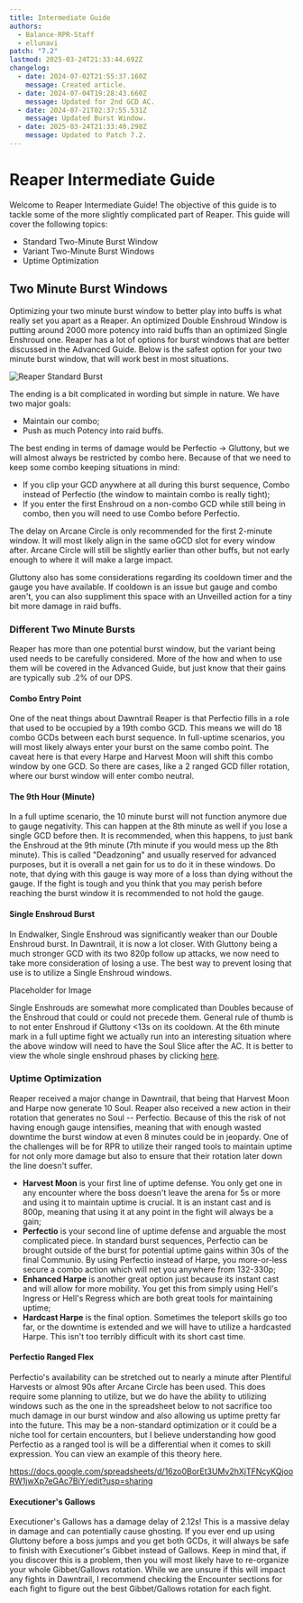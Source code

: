 ```yaml
---
title: Intermediate Guide
authors:
  - Balance-RPR-Staff
  - ellunavi
patch: "7.2"
lastmod: 2025-03-24T21:33:44.692Z
changelog:
  - date: 2024-07-02T21:55:37.160Z
    message: Created article.
  - date: 2024-07-04T19:28:43.660Z
    message: Updated for 2nd GCD AC.
  - date: 2024-07-21T02:37:55.531Z
    message: Updated Burst Window.
  - date: 2025-03-24T21:33:40.298Z
    message: Updated to Patch 7.2.
---
```

# Reaper Intermediate Guide

Welcome to Reaper Intermediate Guide! The objective of this guide is to tackle some of the more slightly complicated part of Reaper. This guide will cover the following topics:

* Standard Two-Minute Burst Window
* Variant Two-Minute Burst Windows
* Uptime Optimization

## Two Minute Burst Windows

Optimizing your two minute burst window to better play into buffs is what really set you apart as a Reaper. An optimized Double Enshroud Window is putting around 2000 more potency into raid buffs than an optimized Single Enshroud one. Reaper has a lot of options for burst windows that are better discussed in the Advanced Guide. Below is the safest option for your two minute burst window, that will work best in most situations. 

![](/img/jobs/rpr/standardouble.png "Reaper Standard Burst")

The ending is a bit complicated in wording but simple in nature. We have two major goals:

* Maintain our combo;
* Push as much Potency into raid buffs.

The best ending in terms of damage would be Perfectio → Gluttony, but we will almost always be restricted by combo here. Because of that we need to keep some combo keeping situations in mind:

* If you clip your GCD anywhere at all during this burst sequence, Combo instead of Perfectio (the window to maintain combo is really tight);
* If you enter the first Enshroud on a non-combo GCD while still being in combo, then you will need to use Combo before Perfectio.

The delay on Arcane Circle is only recommended for the first 2-minute window. It will most likely align in the same oGCD slot for every window after. Arcane Circle will still be slightly earlier than other buffs, but not early enough to where it will make a large impact.

Gluttony also has some considerations regarding its cooldown timer and the gauge you have available. If cooldown is an issue but gauge and combo aren't, you can also suppliment this space with an Unveilled action for a tiny bit more damage in raid buffs.

### Different Two Minute Bursts

Reaper has more than one potential burst window, but the variant being used needs to be carefully considered. More of the how and when to use them will be covered in the Advanced Guide, but just know that their gains are typically sub .2% of our DPS.

#### Combo Entry Point

One of the neat things about Dawntrail Reaper is that Perfectio fills in a role that used to be occupied by a 19th combo GCD. This means we will do 18 combo GCDs between each burst sequence. In full-uptime scenarios, you will most likely always enter your burst on the same combo point. The caveat here is that every Harpe and Harvest Moon will shift this combo window by one GCD. So there are cases, like a 2 ranged GCD filler rotation, where our burst window will enter combo neutral.

#### The 9th Hour (Minute)

In a full uptime scenario, the 10 minute burst will not function anymore due to gauge negativity. This can happen at the 8th minute as well if you lose a single GCD before then. It is recommended, when this happens, to just bank the Enshroud at the 9th minute (7th minute if you would mess up the 8th minute). This is called "Deadzoning" and usually reserved for advanced purposes, but it is overall a net gain for us to do it in these windows. Do note, that dying with this gauge is way more of a loss than dying without the gauge. If the fight is tough and you think that you may perish before reaching the burst window it is recommended to not hold the gauge.

#### Single Enshroud Burst

In Endwalker, Single Enshroud was significantly weaker than our Double Enshroud burst. In Dawntrail, it is now a lot closer. With Gluttony being a much stronger GCD with its two 820p follow up attacks, we now need to take more consideration of losing a use. The best way to prevent losing that use is to utilize a Single Enshroud windows. 

Placeholder for Image

Single Enshrouds are somewhat more complicated than Doubles because of the Enshroud that could or could not precede them. General rule of thumb is to not enter Enshroud if Gluttony <13s on its cooldown. At the 6th minute mark in a full uptime fight we actually run into an interesting situation where the above window will need to have the Soul Slice after the AC. It is better to view the whole single enshroud phases by clicking [here](https://docs.google.com/spreadsheets/d/1qIE7mfMSVKtAUxAHEbG0llNawygWcujYwUR8wKIkE5M/edit?usp=sharing). 

### Uptime Optimization

Reaper received a major change in Dawntrail, that being that Harvest Moon and Harpe now generate 10 Soul. Reaper also received a new action in their rotation that generates no Soul -- Perfectio. Because of this the risk of not having enough gauge intensifies, meaning that with enough wasted downtime the burst window at even 8 minutes could be in jeopardy. One of the challenges will be for RPR to utilize their ranged tools to maintain uptime for not only more damage but also to ensure that their rotation later down the line doesn't suffer.

* **Harvest Moon** is your first line of uptime defense. You only get one in any encounter where the boss doesn't leave the arena for 5s or more and using it to maintain uptime is crucial. It is an instant cast and is 800p, meaning that using it at any point in the fight will always be a gain;
* **Perfectio** is your second line of uptime defense and arguable the most complicated piece. In standard burst sequences, Perfectio can be brought outside of the burst for potential uptime gains within 30s of the final Communio. By using Perfectio instead of Harpe, you more-or-less secure a combo action which will net you anywhere from 132-330p;
* **Enhanced Harpe** is another great option just because its instant cast and will allow for more mobility. You get this from simply using Hell's Ingress or Hell's Regress which are both great tools for maintaining uptime;
* **Hardcast Harpe** is the final option. Sometimes the teleport skills go too far, or the downtime is extended and we will have to utilize a hardcasted Harpe. This isn't too terribly difficult with its short cast time.

#### Perfectio Ranged Flex

Perfectio's availability can be stretched out to nearly a minute after Plentiful Harvests or almost 90s after Arcane Circle has been used. This does require some planning to utilize, but we do have the ability to utilizing windows such as the one in the spreadsheet below to not sacrifice too much damage in our burst window and also allowing us uptime pretty far into the future. This may be a non-standard optimization or it could be a niche tool for certain encounters, but I believe understanding how good Perfectio as a ranged tool is will be a differential when it comes to skill expression. You can view an example of this theory here.

<https://docs.google.com/spreadsheets/d/16zo0BorEt3UMv2hXjTFNcyKQjooRW1jwXp7eGAc7BiY/edit?usp=sharing>

#### Executioner's Gallows

Executioner's Gallows has a damage delay of 2.12s! This is a massive delay in damage and can potentially cause ghosting. If you ever end up using Gluttony before a boss jumps and you get both GCDs, it will always be safe to finish with Executioner's Gibbet instead of Gallows. Keep in mind that, if you discover this is a problem, then you will most likely have to re-organize your whole Gibbet/Gallows rotation. While we are unsure if this will impact any fights in Dawntrail, I recommend checking the Encounter sections for each fight to figure out the best Gibbet/Gallows rotation for each fight.